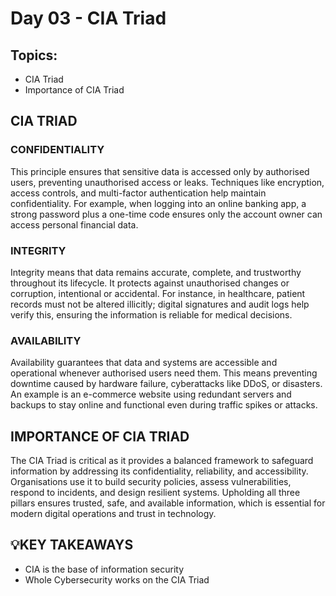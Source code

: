 # Day 03 - CIA Triad
## Topics:
- CIA Triad
- Importance of CIA Triad

## CIA TRIAD
### CONFIDENTIALITY
This principle ensures that sensitive data is accessed only by authorised users, preventing unauthorised access or leaks. Techniques like encryption, access controls, and multi-factor authentication help maintain confidentiality. For example, when logging into an online banking app, a strong password plus a one-time code ensures only the account owner can access personal financial data.

### INTEGRITY
Integrity means that data remains accurate, complete, and trustworthy throughout its lifecycle. It protects against unauthorised changes or corruption, intentional or accidental. For instance, in healthcare, patient records must not be altered illicitly; digital signatures and audit logs help verify this, ensuring the information is reliable for medical decisions.

### AVAILABILITY
Availability guarantees that data and systems are accessible and operational whenever authorised users need them. This means preventing downtime caused by hardware failure, cyberattacks like DDoS, or disasters. An example is an e-commerce website using redundant servers and backups to stay online and functional even during traffic spikes or attacks.

## IMPORTANCE OF CIA TRIAD
The CIA Triad is critical as it provides a balanced framework to safeguard information by addressing its confidentiality, reliability, and accessibility. Organisations use it to build security policies, assess vulnerabilities, respond to incidents, and design resilient systems. Upholding all three pillars ensures trusted, safe, and available information, which is essential for modern digital operations and trust in technology.

## 💡KEY TAKEAWAYS
- CIA is the base of information security
- Whole Cybersecurity works on the CIA Triad
